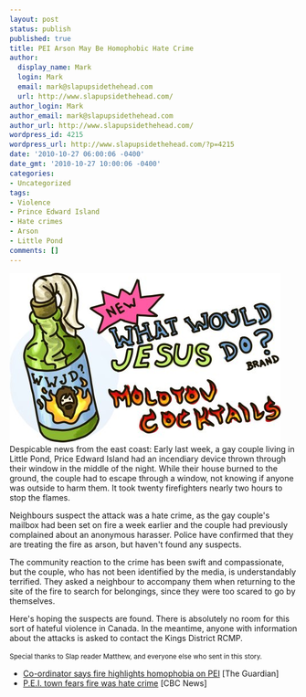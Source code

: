 ```yaml
---
layout: post
status: publish
published: true
title: PEI Arson May Be Homophobic Hate Crime
author:
  display_name: Mark
  login: Mark
  email: mark@slapupsidethehead.com
  url: http://www.slapupsidethehead.com/
author_login: Mark
author_email: mark@slapupsidethehead.com
author_url: http://www.slapupsidethehead.com/
wordpress_id: 4215
wordpress_url: http://www.slapupsidethehead.com/?p=4215
date: '2010-10-27 06:00:06 -0400'
date_gmt: '2010-10-27 10:00:06 -0400'
categories:
- Uncategorized
tags:
- Violence
- Prince Edward Island
- Hate crimes
- Arson
- Little Pond
comments: []
---
```

![](/wp-content/media/2010/10/jesus-brand-molotov-cocktails.jpg "Bring a little early hellfire with WWJD Brand!")  
Despicable news from the east coast: Early last week, a gay couple living in Little Pond, Price Edward Island had an incendiary device thrown through their window in the middle of the night. While their house burned to the ground, the couple had to escape through a window, not knowing if anyone was outside to harm them. It took twenty firefighters nearly two hours to stop the flames.

Neighbours suspect the attack was a hate crime, as the gay couple's mailbox had been set on fire a week earlier and the couple had previously complained about an anonymous harasser. Police have confirmed that they are treating the fire as arson, but haven't found any suspects.

The community reaction to the crime has been swift and compassionate, but the couple, who has not been identified by the media, is understandably terrified. They asked a neighbour to accompany them when returning to the site of the fire to search for belongings, since they were too scared to go by themselves.

Here's hoping the suspects are found. There is absolutely no room for this sort of hateful violence in Canada. In the meantime, anyone with information about the attacks is asked to contact the Kings District RCMP.

<small>Special thanks to Slap reader Matthew, and everyone else who sent in this story.</small>

- [Co-ordinator says fire highlights homophobia on PEI](http://www.theguardian.pe.ca/News/Local/2010-10-26/article-1883650/Co-ordinator-says-fire-highlights-homophobia-on-PEI/1) [The Guardian]
- [P.E.I. town fears fire was hate crime](http://www.cbc.ca/canada/prince-edward-island/story/2010/10/25/pei-fire-hate-crime-gay-584.html) [CBC News]
